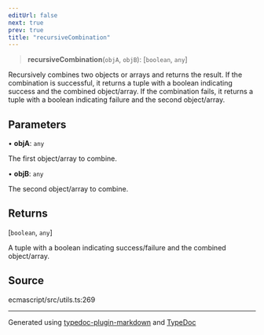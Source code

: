 ```yaml
---
editUrl: false
next: true
prev: true
title: "recursiveCombination"
---
```


> **recursiveCombination**(`objA`, `objB`): [`boolean`, `any`]

Recursively combines two objects or arrays and returns the result.
If the combination is successful, it returns a tuple with a boolean indicating success and the combined object/array.
If the combination fails, it returns a tuple with a boolean indicating failure and the second object/array.

## Parameters

• **objA**: `any`

The first object/array to combine.

• **objB**: `any`

The second object/array to combine.

## Returns

[`boolean`, `any`]

A tuple with a boolean indicating success/failure and the combined object/array.

## Source

ecmascript/src/utils.ts:269

***

Generated using [typedoc-plugin-markdown](https://www.npmjs.com/package/typedoc-plugin-markdown) and [TypeDoc](https://typedoc.org/)
